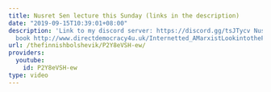 ```yaml
---
title: Nusret Sen lecture this Sunday (links in the description)
date: "2019-09-15T10:39:01+08:00"
description: 'Link to my discord server: https://discord.gg/tsJTycv Nusret Sen''s
  book http://www.directdemocracy4u.uk/Internetted_AMarxistLookintotheFutureWithComputers.pdf'
url: /thefinnishbolshevik/P2Y8eVSH-ew/
providers:
  youtube:
    id: P2Y8eVSH-ew
type: video
---
```

